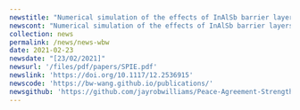 ```yaml
---
newstitle: "Numerical simulation of the effects of InAlSb barrier layers on the InSb mid-infrared photodetectors on a mismatched substrate."
newscont: "Numerical simulation of the effects of InAlSb barrier layers on the InSb mid-infrared photodetectors on a mismatched substrate."
collection: news
permalink: /news/news-wbw
date: 2021-02-23
newsdate: "[23/02/2021]"
newsurl: '/files/pdf/papers/SPIE.pdf'
newslink: 'https://doi.org/10.1117/12.2536915'
newscode: 'https://bw-wang.github.io/publications/'
newsgithub: 'https://github.com/jayrobwilliams/Peace-Agreement-Strength'
---
```


